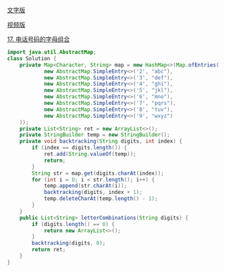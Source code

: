 [文字版](https://programmercarl.com/0017.%E7%94%B5%E8%AF%9D%E5%8F%B7%E7%A0%81%E7%9A%84%E5%AD%97%E6%AF%8D%E7%BB%84%E5%90%88.html)

[视频版](https://www.bilibili.com/video/BV1yV4y1V7Ug)

[17. 电话号码的字母组合](https://leetcode.cn/problems/letter-combinations-of-a-phone-number)

```Java
import java.util.AbstractMap;
class Solution {
    private Map<Character, String> map = new HashMap<>(Map.ofEntries(
            new AbstractMap.SimpleEntry<>('2', "abc"),
            new AbstractMap.SimpleEntry<>('3', "def"),
            new AbstractMap.SimpleEntry<>('4', "ghi"),
            new AbstractMap.SimpleEntry<>('5', "jkl"),
            new AbstractMap.SimpleEntry<>('6', "mno"),
            new AbstractMap.SimpleEntry<>('7', "pqrs"),
            new AbstractMap.SimpleEntry<>('8', "tuv"),
            new AbstractMap.SimpleEntry<>('9', "wxyz")
    ));
    private List<String> ret = new ArrayList<>();
    private StringBuilder temp = new StringBuilder();
    private void backtracking(String digits, int index) {
        if (index == digits.length()) {
            ret.add(String.valueOf(temp));
            return;
        }
        String str = map.get(digits.charAt(index));
        for (int i = 0; i < str.length(); i++) {
            temp.append(str.charAt(i));
            backtracking(digits, index + 1);
            temp.deleteCharAt(temp.length() - 1);
        }
    }
    public List<String> letterCombinations(String digits) {
        if (digits.length() == 0) {
            return new ArrayList<>();
        }
        backtracking(digits, 0);
        return ret;
    }
}
```